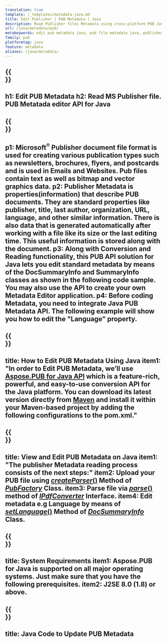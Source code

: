```yaml
---
translation: true
template: /_templates/metadata-java.md
title: Edit Publisher | PUB Metadata | Java
description: Read Publisher files Metadata using cross-platform PUB Java API Solution. On-premise Java API gives you access to SummaryInfo and DocSummaryInfo properties.
url: /java/metadata/pub/
metakeywords: edit pub metadata java, pub file metadata java, publisher metadata editor java, read pub file metadata java, read pub metadata java
family: pub
platformtag: java
feature: metadata
aliases: /java/metadata/
---
```


{{<section banner>}}
---
h1: Edit PUB Metadata
h2: Read MS Publisher file. PUB Metatada editor API for Java
---

{{<section overview>}}
---
p1: Microsoft<sup>&reg;</sup> Publisher document file format is used for creating various publication types such as newsletters, brochures, flyers, and postcards and is used in Emails and Websites. Pub files contain text as well as bitmap and vector graphics data.
p2: Publisher Metadata is properties(information) that describe PUB documents. They are standard properties like publisher, title, last author, organization, URL, language, and other similar information. There is also data that is generated automatically after working with a file like its size or the last editing time. This useful information is stored along with the document. 
p3: Along with Conversion and Reading functionality, this PUB API solution for Java lets you edit standard metadata by means of the DocSummaryInfo and SummaryInfo classes as shown in the following code sample. You may also use the API to create your own Metadata Editor application.
p4: Before coding Metadata, you need to integrate Java PUB Metadata API. The following example will show you how to edit the "Language" property.
---

{{<section widget>}}
---
title: How to Edit PUB Metadata Using Java
item1: "In order to Edit PUB Metadata, we’ll use [Aspose.PUB for Java API](https://products.aspose.com/pub/java/) which is a feature-rich, powerful, and easy-to-use conversion API for the Java platform. You can download its latest version directly from [Maven](https://repository.aspose.com/pub/) and install it within your Maven-based project by adding the following configurations to the pom.xml."
---

{{<section feature1>}}
---
title: View and Edit PUB Metadata on Java
item1: "The publisher Metadata reading process consists of the next steps:"
item2: Upload your PUB file using [*createParser*()](https://reference.aspose.com/pub/java/com.aspose.pub/PubFactory#createParser-java.lang.String-) Method of [*PubFactory*](https://reference.aspose.com/pub/java/com.aspose.pub/PubFactory) Class.
item3: Parse file via [*parse*()](https://reference.aspose.com/pub/java/com.aspose.pub/IPubParser#parse--) method of [*IPdfConverter*](https://reference.aspose.com/pub/java/com.aspose.pub/IPubParser) Interface.
item4: Edit metadata e.g Language by means of [*setLanguage*()](https://reference.aspose.com/pub/java/com.aspose.pub/DocSummaryInfo#setLanguage-java.lang.String-) Method of [*DocSummaryInfo*](https://reference.aspose.com/pub/java/com.aspose.pub/DocSummaryInfo) Class. 
---

{{<section feature2>}}
---
title: System Requirements
item1: Aspose.PUB for Java is supported on all major operating systems. Just make sure that you have the following prerequisites.
item2: J2SE 8.0 (1.8) or above.
---

{{<section codeexample>}}
---
title: Java Code to Update PUB Metadata
---